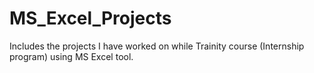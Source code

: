 # MS_Excel_Projects
Includes the projects I have worked on while Trainity course (Internship program) using MS Excel tool.
